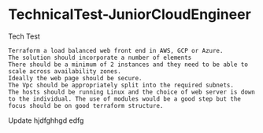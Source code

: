 # TechnicalTest-JuniorCloudEngineer
Tech Test

    Terraform a load balanced web front end in AWS, GCP or Azure.
    The solution should incorporate a number of elements
    There should be a minimum of 2 instances and they need to be able to scale across availability zones.
    Ideally the web page should be secure.
    The Vpc should be appropriately split into the required subnets.
    The hosts should be running Linux and the choice of web server is down to the individual. The use of modules would be a good step but the focus should be on good terraform structure.



Update
hjdfghhgd
edfg
